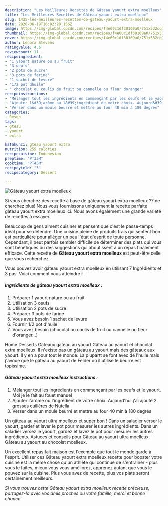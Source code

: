 ```yaml
---
description: "Les Meilleures Recettes de Gâteau yaourt extra moelleux"
title: "Les Meilleures Recettes de Gâteau yaourt extra moelleux"
slug: 1435-les-meilleures-recettes-de-gateau-yaourt-extra-moelleux
date: 2020-06-19T16:02:20.156Z
image: https://img-global.cpcdn.com/recipes/f4e60c1df30169a0/751x532cq70/gateau-yaourt-extra-moelleux-photo-principale-de-la-recette.jpg
thumbnail: https://img-global.cpcdn.com/recipes/f4e60c1df30169a0/751x532cq70/gateau-yaourt-extra-moelleux-photo-principale-de-la-recette.jpg
cover: https://img-global.cpcdn.com/recipes/f4e60c1df30169a0/751x532cq70/gateau-yaourt-extra-moelleux-photo-principale-de-la-recette.jpg
author: Lenora Stevens
ratingvalue: 4.6
reviewcount: 11
recipeingredient:
- "1 yaourt nature ou au fruit"
- "3 oeufs"
- "2 pots de sucre"
- "3 pots de farine"
- "1 sachet de levure"
- "1/2 pot dhuile"
- " chocolat ou coulis de fruit ou cannelle ou fleur doranger"
recipeinstructions:
- "Mélanger tout les ingrédients en commençant par les oeufs et le yaourt. Moi je le fait au fouet manuel"
- "Ajouter l&#39;arôme ou l&#39;ingrédient de votre choix. Aujourd&#39;hui j&#39;ai ajouté 2 grosses cuillères de Nutella."
- "Verser dans un moule beurré et mettre au four 40 min à 180 degrés"
categories:
- Resep
tags:
- gteau
- yaourt
- extra

katakunci: gteau yaourt extra 
nutrition: 255 calories
recipecuisine: Indonesian
preptime: "PT33M"
cooktime: "PT45M"
recipeyield: "3"
recipecategory: Dessert

---
```



![Gâteau yaourt extra moelleux](https://img-global.cpcdn.com/recipes/f4e60c1df30169a0/751x532cq70/gateau-yaourt-extra-moelleux-photo-principale-de-la-recette.jpg)

Si vous cherchez des recette à base de gâteau yaourt extra moelleux ?? ne cherchez plus! Nous vous fournissons uniquement la recette parfaite gâteau yaourt extra moelleux ici. Nous avons également une grande variété de recettes à essayer.

Beaucoup de gens aiment cuisiner et pensent que c'est le passe-temps idéal pour se détendre. Une cuisine pleine de produits frais qui sentent bon est particulière pour alléger un peu l'état d'esprit de toute personne. Cependant, il peut parfois sembler difficile de déterminer des plats qui vous sont bénéfiques ou des suggestions qui aboutissent à un repas finalement efficace. Cette recette de <strong> Gâteau yaourt extra moelleux </strong> est peut-être celle que vous recherchez.

<!--inarticleads1-->

Vous pouvez avoir gâteau yaourt extra moelleux en utilisant 7 Ingrédients et 3 pas. Voici comment vous atteindre il.

##### Ingrédients de gâteau yaourt extra moelleux :

1. Préparer 1 yaourt nature ou au fruit
1. Utilisation 3 oeufs
1. Utilisation 2 pots de sucre
1. Préparer 3 pots de farine
1. Vous avez besoin 1 sachet de levure
1. Fournir 1/2 pot d&#39;huile
1. Vous avez besoin  (chocolat ou coulis de fruit ou cannelle ou fleur d&#39;oranger...)


Home Desserts Gâteaux gateau au yaourt Gâteau au yaourt et chocolat extra moelleux. Il n&#39;existe pas un gâteau au yaourt mais des gâteaux aux yaourt. Il y en a pour tout le monde. La plupartt se font avec de l&#39;huile mais j&#39;avoue que le gâteau au yaourt de Felder où il utilise le beurre est topissime. 

<!--inarticleads2-->

##### Gâteau yaourt extra moelleux instructions :

1. Mélanger tout les ingrédients en commençant par les oeufs et le yaourt. Moi je le fait au fouet manuel
1. Ajouter l&#39;arôme ou l&#39;ingrédient de votre choix. Aujourd&#39;hui j&#39;ai ajouté 2 grosses cuillères de Nutella.
1. Verser dans un moule beurré et mettre au four 40 min à 180 degrés


Un gâteau au yaourt ultra moelleux et super bon ! Dans un saladier verser le yaourt, garder et laver le pot pour mesurer les autres ingrédients. Dans un saladier versez le yaourt, gardez et lavez le pot pour mesurer les autres ingrédients. Astuces et conseils pour Gâteau au yaourt ultra moelleux. Gâteau au yaourt au chocolat moelleux. 

<!--inarticleads1-->

<p>
Un excellent repas fait maison est l'exemple que tout le monde garde à l'esprit. Utiliser ces Gâteau yaourt extra moelleux recette pour booster votre cuisine est la même chose qu'un athlète qui continue de s'entraîner - plus vous le faites, mieux vous vous améliorez, apprenez autant que vous le pouvez sur la cuisine. Plus vous avez de recette, plus vos plats seront certainement meilleurs.
</p>

<p>
<i>Si vous trouvez cette Gâteau yaourt extra moelleux recette précieuse, partagez-la avec vos amis proches ou votre famille, merci et bonne chance.</i>
</p>
